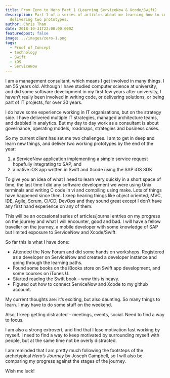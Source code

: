 ```yaml
---
title: From Zero to Hero Part 1 (Learning ServiceNow & Xcode/Swift)
description: Part 1 of a series of articles about me learning how to code and
  delivering two prototypes.
author: Chris Tham
date: 2018-10-31T22:00:00.000Z
featuredpost: false
image: ../images/zero-1.png
tags:
  - Proof of Concept
  - technology
  - Swift
  - iOS
  - ServiceNow
---
```


I am a management consultant, which means I get involved in many things. I am 55 years old. Although I have studied computer science at university, and did some software development in my first few years after university, I haven’t really been involved in writing code, or delivering solutions, or being part of IT projects, for over 30 years.

I do have some experience working in IT organisations, but on the strategy side. I have delivered multiple IT strategies, managed architecture teams, and dabbled in analytics. But my day to day work as a consultant is about governance, operating models, roadmaps, strategies and business cases.

So my current client has set me two challenges. I am to get in deep and learn new things, and deliver two working prototypes by the end of the year:

1. a ServiceNow application implementing a simple service request hopefully integrating to SAP, and
2. a native iOS app written in Swift and Xcode using the SAP iOS SDK

To give you an idea of what I need to learn very quickly in a short space of time, the last time I did any software development we were using Unix terminals and writing C code in vi and compiling using make. Lots of things have happened since then. I keep hearing things like object oriented, MVC, IDE, Agile, Scrum, CI/CD, DevOps and they sound great except I don’t have any first hand experience on any of them.

This will be an occasional series of articles/journal entries on my progress on the journey and what I will encounter, good and bad. I will have a fellow traveller on the journey, a mobile developer with some knowledge of SAP but limited exposure to ServiceNow and Xcode/Swift.

So far this is what I have done:

- Attended the Now Forum and did some hands on workshops. Registered as a developer on ServiceNow and created a developer instance and going through the learning paths.
- Found some books on the iBooks store on Swift app development, and some courses on iTunes U.
- Started reading the Swift book – wow this is heavy.
- Figured out how to connect ServiceNow and Xcode to my github account.

My current thoughts are: it’s exciting, but also daunting. So many things to learn. I may have to do some stuff on the weekend.

Also, I keep getting distracted – meetings, events, social. Need to find a way to focus.

I am also a strong extrovert, and find that I lose motivation fast working by myself. I need to find a way to keep motivated by surrounding myself with people, but at the same time not be overly distracted.

I am reminded that I am pretty much following the footsteps of the archetypical _Hero’s Journey_ by Joseph Campbell, so I will also be comparing my progress against the stages of the journey.

Wish me luck!
